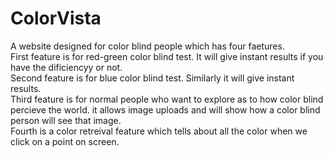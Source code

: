 # ColorVista
A website designed for color blind people which has four faetures.
<br>
First feature is for red-green color blind test. It will give instant results if you have the dificiencyy or not.
<br>
Second feature is for blue color blind test. Similarly it will give instant results.
<br>
Third feature is for normal people who want to explore as to how color blind percieve the world. it allows image uploads and will show how a color blind person will see that image.
<br>
Fourth is a color retreival feature which tells about all the color when we click on a point on screen.

